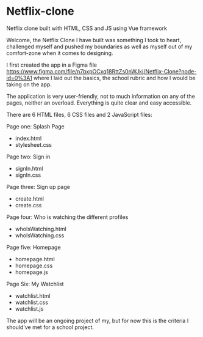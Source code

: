 # Netflix-clone

Netflix clone built with HTML, CSS and JS using Vue framework

Welcome, the Netflix Clone I have built was something I took to heart, challenged myself and pushed my boundaries as well as myself out of my comfort-zone when it comes to designing.

I first created the app in a Figma file https://www.figma.com/file/n7bxpOCxq18RttZs0nWJkj/Netflix-Clone?node-id=0%3A1 where I laid out the basics, the school rubric and how I would be taking on the app.

The application is very user-friendly, not to much information on any of the pages, neither an overload. Everything is quite clear and easy accessible.

There are 6 HTML files, 6 CSS files and 2 JavaScript files:

Page one: Splash Page

- index.html
- stylesheet.css

Page two: Sign in

- signIn.html
- signIn.css

Page three: Sign up page

- create.html
- create.css

Page four: Who is watching the different profiles

- whoIsWatching.html
- whoIsWatching.css

Page five: Homepage

- homepage.html
- homepage.css
- homepage.js

Page Six: My Watchlist

- watchlist.html
- watchlist.css
- watchlist.js

The app will be an ongoing project of my, but for now this is the criteria I should've met for a school project.
